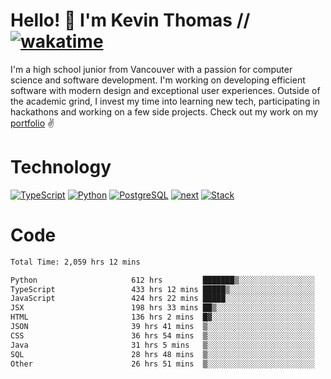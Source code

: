 # Hello! 👋 I'm Kevin Thomas // [![wakatime](https://wakatime.com/badge/user/e9d16d74-e01d-4a37-8086-9257e0bde1c2.svg?style=flat-square)](https://wakatime.com/@e9d16d74-e01d-4a37-8086-9257e0bde1c2)

I'm a high school junior from Vancouver with a passion for computer science and software development. I'm working on developing efficient software with modern design and exceptional user experiences. Outside of the academic grind, I invest my time into learning new tech, participating in hackathons and working on a few side projects. Check out my work on my [portfolio](https://kevinjosethomas.com/) ✌️

# Technology
[![TypeScript](https://github.com/kevinjosethomas/kevinjosethomas/assets/46242684/444b2e5d-659f-41f5-81fe-3abafb75cb6c)](https://kevinjosethomas.com/stack)
[![Python](https://github.com/kevinjosethomas/kevinjosethomas/assets/46242684/34a174c4-54db-4c4e-9842-2324d47cb043)](https://kevinjosethomas.com/stack)
[![PostgreSQL](https://github.com/kevinjosethomas/kevinjosethomas/assets/46242684/46d6de1c-c483-4dc7-ab3a-87763af6fc78)](https://kevinjosethomas.com/stack)
[![next](https://github.com/kevinjosethomas/kevinjosethomas/assets/46242684/bc46bae5-1ad9-42a7-b7a2-427cbde7c994)](https://kevinjosethomas.com/stack)
[![Stack](https://github.com/kevinjosethomas/kevinjosethomas/assets/46242684/0b9b7eeb-8cce-4a56-bffd-3131dd4dd88c)](https://kevinjosethomas.com/stack)




# Code
<!--START_SECTION:waka-->

```txt
Total Time: 2,059 hrs 12 mins

Python                     612 hrs         ███████▒░░░░░░░░░░░░░░░░░   29.34 %
TypeScript                 433 hrs 12 mins █████▒░░░░░░░░░░░░░░░░░░░   20.77 %
JavaScript                 424 hrs 22 mins █████░░░░░░░░░░░░░░░░░░░░   20.34 %
JSX                        198 hrs 33 mins ██▒░░░░░░░░░░░░░░░░░░░░░░   09.52 %
HTML                       136 hrs 2 mins  █▓░░░░░░░░░░░░░░░░░░░░░░░   06.52 %
JSON                       39 hrs 41 mins  ▒░░░░░░░░░░░░░░░░░░░░░░░░   01.90 %
CSS                        36 hrs 54 mins  ▒░░░░░░░░░░░░░░░░░░░░░░░░   01.77 %
Java                       31 hrs 5 mins   ▒░░░░░░░░░░░░░░░░░░░░░░░░   01.49 %
SQL                        28 hrs 48 mins  ▒░░░░░░░░░░░░░░░░░░░░░░░░   01.38 %
Other                      26 hrs 51 mins  ▒░░░░░░░░░░░░░░░░░░░░░░░░   01.29 %
```

<!--END_SECTION:waka-->
